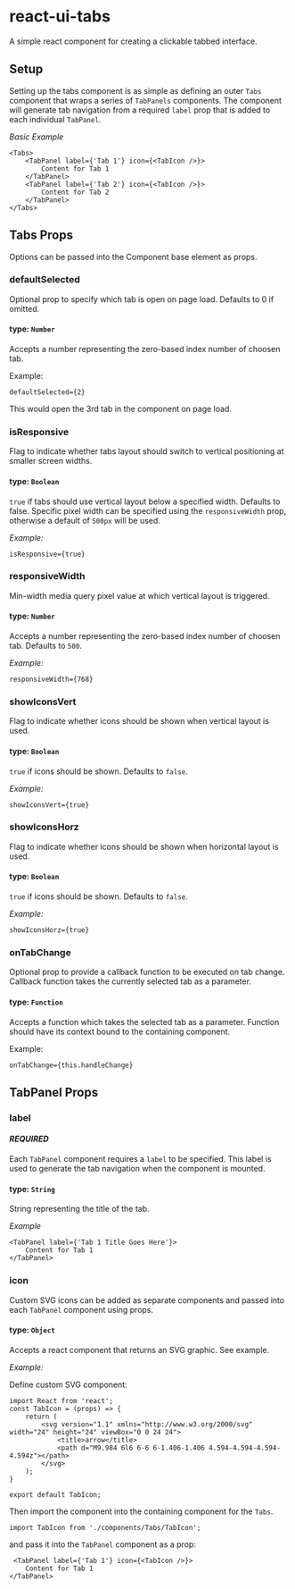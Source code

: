 # react-ui-tabs
A simple react component for creating a clickable tabbed interface.

## Setup
Setting up the tabs component is as simple as defining an outer `Tabs` component that wraps a series of `TabPanels` components. The component will generate tab navigation from a required `label` prop that is added to each individual `TabPanel`.

*Basic Example*
```
<Tabs>
    <TabPanel label={'Tab 1'} icon={<TabIcon />}>
        Content for Tab 1
    </TabPanel>
    <TabPanel label={'Tab 2'} icon={<TabIcon />}>
        Content for Tab 2
    </TabPanel>
</Tabs>
```
## Tabs Props
Options can be passed into the Component base element as props.

### defaultSelected
Optional prop to specify which tab is open on page load. Defaults to 0 if omitted.

#### type:  `Number`
Accepts a number representing the zero-based index number of choosen tab.

Example:
```
defaultSelected={2}
```

This would open the 3rd tab in the component on page load.

### isResponsive
Flag to indicate whether tabs layout should switch to vertical positioning at smaller screen widths.

#### type:  `Boolean`
`true` if tabs should use vertical layout below a specified width. Defaults to false. Specific pixel width can be specified using the `responsiveWidth` prop, otherwise a default of `500px` will be used.

*Example:*
```
isResponsive={true}
```

### responsiveWidth
Min-width media query pixel value at which vertical layout is triggered.

#### type:  `Number`
Accepts a number representing the zero-based index number of choosen tab. Defaults to `500`.

*Example:*
```
responsiveWidth={768}
```

### showIconsVert
Flag to indicate whether icons should be shown when vertical layout is used.

#### type:  `Boolean`
`true` if icons should be shown. Defaults to `false`.

*Example:*
```
showIconsVert={true}
```

### showIconsHorz
Flag to indicate whether icons should be shown when horizontal layout is used.

#### type:  `Boolean`
`true` if icons should be shown. Defaults to `false`.

*Example:*
```
showIconsHorz={true}
```

### onTabChange
Optional prop to provide a callback function to be executed on tab change. Callback function takes the currently selected tab as a parameter.

#### type:  `Function`
Accepts a function which takes the selected tab as a parameter. Function should have its context bound to the containing component.

Example:
```
onTabChange={this.handleChange}
```

## TabPanel Props

### label
#### *REQUIRED*

Each `TabPanel` component requires a `label` to be specified. This label is used to generate the tab navigation when the component is mounted.


#### type:  `String`
String representing the title of the tab.

*Example*
```
<TabPanel label={'Tab 1 Title Goes Here'}>
    Content for Tab 1
</TabPanel>
```

### icon
Custom SVG icons can be added as separate components and passed into each `TabPanel` component using props.

#### type:  `Object`
Accepts a react component that returns an SVG graphic. See example.

*Example:*

Define custom SVG component:

```
import React from 'react';
const TabIcon = (props) => {
    return (
        <svg version="1.1" xmlns="http://www.w3.org/2000/svg" width="24" height="24" viewBox="0 0 24 24">
            <title>arrow</title>
            <path d="M9.984 6l6 6-6 6-1.406-1.406 4.594-4.594-4.594-4.594z"></path>
        </svg>
    );
}

export default TabIcon;
```

Then import the component into the containing component for the `Tabs`.
```
import TabIcon from './components/Tabs/TabIcon';
```

and pass it into the `TabPanel` component as a prop:

```
 <TabPanel label={'Tab 1'} icon={<TabIcon />}>
    Content for Tab 1
</TabPanel>
```
